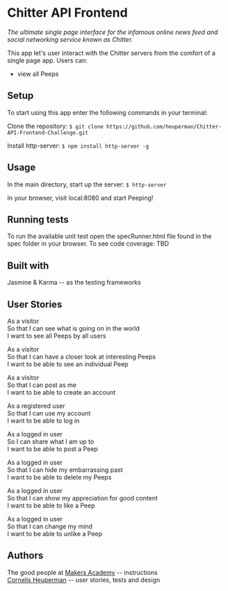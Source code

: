 # Chitter API Frontend

*The ultimate single page interface for the infamous online news feed and social networking service known as Chitter.*

This app let's user interact with the Chitter servers from the comfort of a single page app. Users can:

- view all Peeps

## Setup

To start using this app enter the following commands in your terminal:

Clone the repository:
`$ git clone https://github.com/heuperman/Chitter-API-Frontend-Challenge.git`

Install http-server:
 `$ npm install http-server -g`

## Usage

In the main directory, start up the server:
 `$ http-server`

In your browser, visit local:8080 and start Peeping!

## Running tests

To run the available unit test open the specRunner.html file found in the spec folder in your browser.
To see code coverage: TBD

## Built with

Jasmine & Karma -- as the testing frameworks  

## User Stories

As a visitor  
So that I can see what is going on in the world  
I want to see all Peeps by all users  

As a visitor  
So that I can have a closer look at interesting Peeps  
I want to be able to see an individual Peep  

As a visitor  
So that I can post as me  
I want to be able to create an account  

As a registered user  
So that I can use my account  
I want to be able to log in  

As a logged in user  
So I can share what I am up to  
I want to be able to post a Peep  

As a logged in user  
So that I can hide my embarrassing past  
I want to be able to delete my Peeps  

As a logged in user  
So that I can show my appreciation for good content  
I want to be able to like a Peep  

As a logged in user  
So that I can change my mind  
I want to be able to unlike a Peep  

## Authors

The good people at [Makers Academy](https://makers.tech/) -- instructions  
[Cornelis Heuperman](https://github.com/heuperman) -- user stories, tests and design
